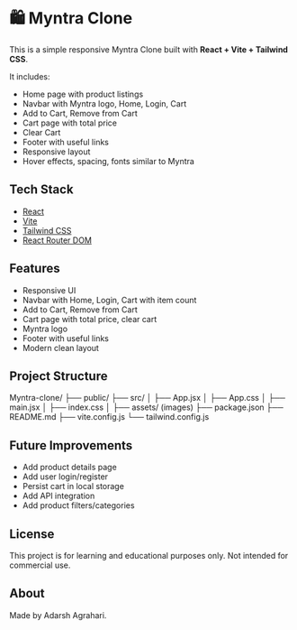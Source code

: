 # 🛍️ Myntra Clone

This is a simple responsive Myntra Clone built with **React + Vite + Tailwind CSS**.

It includes:
- Home page with product listings  
- Navbar with Myntra logo, Home, Login, Cart  
- Add to Cart, Remove from Cart  
- Cart page with total price  
- Clear Cart  
- Footer with useful links  
- Responsive layout  
- Hover effects, spacing, fonts similar to Myntra  

## Tech Stack

- [React](https://react.dev/)
- [Vite](https://vitejs.dev/)
- [Tailwind CSS](https://tailwindcss.com/)
- [React Router DOM](https://reactrouter.com/en/main)

## Features

- Responsive UI
- Navbar with Home, Login, Cart with item count  
- Add to Cart, Remove from Cart  
- Cart page with total price, clear cart  
- Myntra logo  
- Footer with useful links  
- Modern clean layout  

## Project Structure

Myntra-clone/
├── public/
├── src/
│ ├── App.jsx
│ ├── App.css
│ ├── main.jsx
│ ├── index.css
│ ├── assets/ (images)
├── package.json
├── README.md
├── vite.config.js
└── tailwind.config.js

##  Future Improvements

- Add product details page
- Add user login/register
- Persist cart in local storage
- Add API integration
- Add product filters/categories

## License
This project is for learning and educational purposes only. Not intended for commercial use.

## About
Made by Adarsh Agrahari.


